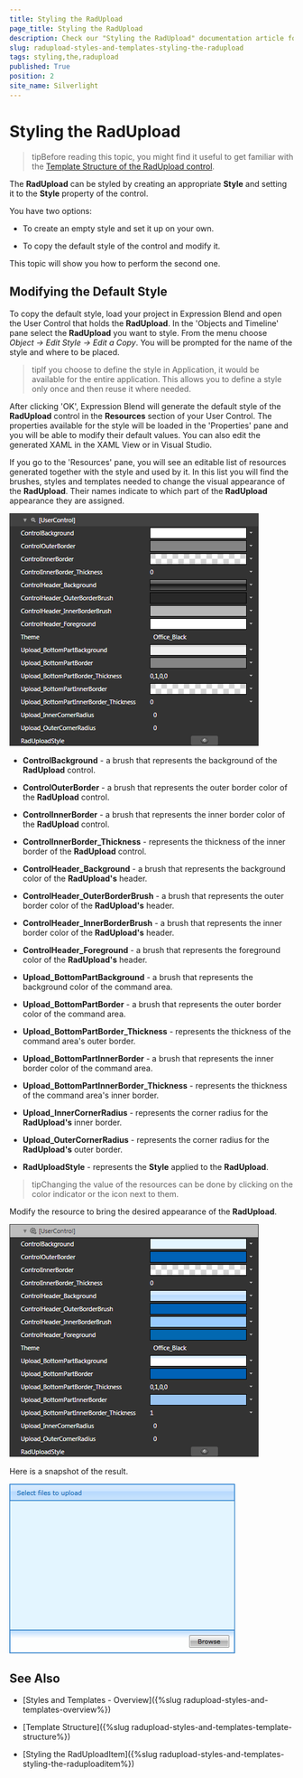 ```yaml
---
title: Styling the RadUpload
page_title: Styling the RadUpload
description: Check our "Styling the RadUpload" documentation article for the RadUpload WPF control.
slug: radupload-styles-and-templates-styling-the-radupload
tags: styling,the,radupload
published: True
position: 2
site_name: Silverlight
---
```


# Styling the RadUpload



>tipBefore reading this topic, you might find it useful to get familiar with the [Template Structure of the RadUpload control](#RadUpload_Template_Structure).

The __RadUpload__ can be styled by creating an appropriate __Style__ and setting it to the __Style__ property of the control. 

You have two options:

* To create an empty style and set it up on your own.

* To copy the default style of the control and modify it.

This topic will show you how to perform the second one.

## Modifying the Default Style

To copy the default style, load your project in Expression Blend and open the User Control that holds the __RadUpload__. In the 'Objects and Timeline' pane select the __RadUpload__ you want to style. From the menu choose *Object -> Edit Style -> Edit a Copy*. You will be prompted for the name of the style and where to be placed.

>tipIf you choose to define the style in Application, it would be available for the entire application. This allows you to define a style only once and then reuse it where needed.

After clicking 'OK', Expression Blend will generate the default style of the __RadUpload__ control in the __Resources__ section of your User Control. The properties available for the style will be loaded in the 'Properties' pane and you will be able to modify their default values. You can also edit the generated XAML in the XAML View or in Visual Studio.

If you go to the 'Resources' pane, you will see an editable list of resources generated together with the style and used by it. In this list you will find the brushes, styles and templates needed to change the visual appearance of the __RadUpload__. Their names indicate to which part of the __RadUpload__ appearance they are assigned.

![](images/RadUpload_Styles_and_Templates_Styling_the_RadUpload_01.png)

* __ControlBackground__ - a brush that represents the background of the __RadUpload__ control.

* __ControlOuterBorder__ - a brush that represents the outer border color of the __RadUpload__ control.

* __ControlInnerBorder__ - a brush that represents the inner border color of the __RadUpload__ control.

* __ControlInnerBorder_Thickness__ - represents the thickness of the inner border of the __RadUpload__ control.

* __ControlHeader_Background__ - a brush that represents the background color of the __RadUpload's__ header.

* __ControlHeader_OuterBorderBrush__ - a brush that represents the outer border color of the __RadUpload's__ header.

* __ControlHeader_InnerBorderBrush__ - a brush that represents the inner border color of the __RadUpload's__ header.

* __ControlHeader_Foreground__ - a brush that represents the foreground color of the __RadUpload's__ header.

* __Upload_BottomPartBackground__ - a brush that represents the background color of the command area.

* __Upload_BottomPartBorder__ - a brush that represents the outer border color of the command area.

* __Upload_BottomPartBorder_Thickness__ - represents the thickness of the command area's outer border.

* __Upload_BottomPartInnerBorder__ - a brush that represents the inner border color of the command area.

* __Upload_BottomPartInnerBorder_Thickness__ - represents the thickness of the command area's inner border.

* __Upload_InnerCornerRadius__ - represents the corner radius for the __RadUpload's__ inner border.

* __Upload_OuterCornerRadius__ - represents the corner radius for the __RadUpload's__ outer border.

* __RadUploadStyle__ - represents the __Style__ applied to the __RadUpload__.

>tipChanging the value of the resources can be done by clicking on the color indicator or the icon next to them.

Modify the resource to bring the desired appearance of the __RadUpload__. 

![](images/RadUpload_Styles_and_Templates_Styling_the_RadUpload_02.png)

Here is a snapshot of the result.

![](images/RadUpload_Styles_and_Templates_Styling_the_RadUpload_03.png)

## See Also

 * [Styles and Templates - Overview]({%slug radupload-styles-and-templates-overview%})

 * [Template Structure]({%slug radupload-styles-and-templates-template-structure%})

 * [Styling the RadUploadItem]({%slug radupload-styles-and-templates-styling-the-raduploaditem%})
